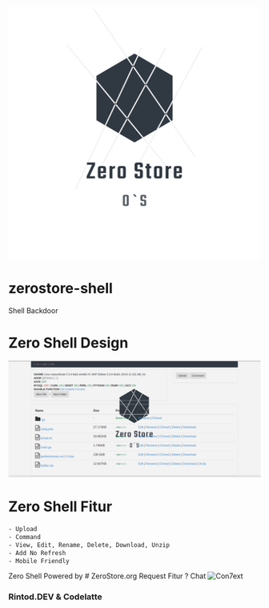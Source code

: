 
![alt text](https://raw.githubusercontent.com/con7ext/zerostore-shell/master/logo_transparent.png)
# zerostore-shell
Shell Backdoor

# Zero Shell Design
![alt text](https://raw.githubusercontent.com/con7ext/zerostore-shell/master/screenshot/Screenshot_2020-02-17_00-28-06.png)

# Zero Shell Fitur
```
- Upload
- Command
- View, Edit, Rename, Delete, Download, Unzip
- Add No Refresh
- Mobile Friendly
```

Zero Shell Powered by # ZeroStore.org
Request Fitur ? Chat ![Con7ext](https://web.facebook.com/Con7ext)
### Rintod.DEV & Codelatte
